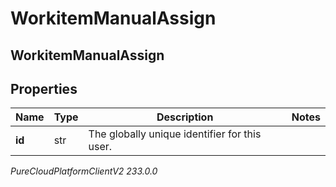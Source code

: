 # WorkitemManualAssign

## WorkitemManualAssign

## Properties

|Name | Type | Description | Notes|
|------------ | ------------- | ------------- | -------------|
| **id** | str | The globally unique identifier for this user. | |



_PureCloudPlatformClientV2 233.0.0_

